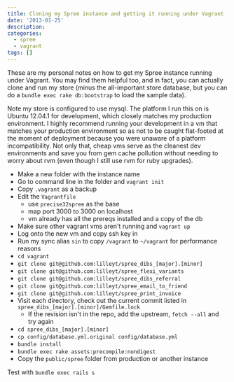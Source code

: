 ```yaml
---
title: Cloning my Spree instance and getting it running under Vagrant
date: '2013-01-25'
description:
categories:
  - spree
  - vagrant
tags: []
---
```


These are my personal notes on how to get my Spree instance running
under Vagrant.  You may find them helpful too, and in fact, you can
actually clone and run my store (minus the all-important store database,
but you can do a `bundle exec rake db:bootstrap` to load the sample
data).

Note my store is configured to use mysql.  The platform I run this on is
Ubuntu 12.04.1 for development, which closely matches my production
environment.  I highly recommend running your development in a vm that
matches your production environment so as not to be caught flat-footed
at the moment of deployment because you were unaware of a platform
incompatibility.  Not only that, cheap vms serve as the cleanest dev
environments and save you from gem cache pollution without needing to
worry about rvm (even though I still use rvm for ruby upgrades).

- Make a new folder with the instance name
- Go to command line in the folder and `vagrant init`
- Copy `.vagrant` as a backup
- Edit the `Vagrantfile`
    - use `precise32spree` as the base
    - map port 3000 to 3000 on localhost
    - vm already has all the prereqs installed and a copy of the db
- Make sure other vagrant vms aren't running and `vagrant up`
- Log onto the new vm and copy ssh key in
- Run my sync alias `sin` to copy `/vagrant` to `~/vagrant` for
  performance reasons
- `cd vagrant`
- `git clone git@github.com:lilleyt/spree_dibs_[major].[minor]`
- `git clone git@github.com:lilleyt/spree_flexi_variants`
- `git clone git@github.com:lilleyt/spree_dibs_referral`
- `git clone git@github.com:lilleyt/spree_email_to_friend`
- `git clone git@github.com:lilleyt/spree_print_invoice`
- Visit each directory, check out the current commit listed in
  `spree_dibs_[major].[minor]/Gemfile.lock`
    - If the revision isn't in the repo, add the upstream, `fetch --all`
    and try again
- `cd spree_dibs_[major].[minor]`
- `cp config/database.yml.original config/database.yml`
- `bundle install`
- `bundle exec rake assets:precompile:nondigest`
- Copy the `public/spree` folder from production or another instance

Test with `bundle exec rails s`
